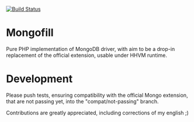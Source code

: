 [![Build Status](https://secure.travis-ci.org/koubas/mongofill.png)](http://travis-ci.org/koubas/mongofill)


Mongofill
=========

Pure PHP implementation of MongoDB driver, with aim to be a drop-in
replacement of the official extension, usable under HHVM runtime.


Development
===========

Please push tests, ensuring compatibility with the official Mongo extension,
that are not passing yet, into the  "compat/not-passing" branch.

Contributions are greatly appreciated, including corrections of my english ;)